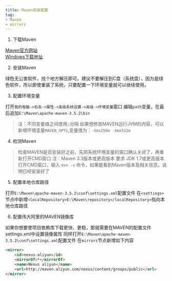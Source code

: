 ```yaml
---
title: Maven安装配置
tag:
- Maven
- mirrors
---
```


1. 下载Maven  

[Maven官方网站](https://maven.apache.org/)  
[Windows下载地址](http://mirrors.tuna.tsinghua.edu.cn/apache/maven/maven-3/3.5.3/binaries/apache-maven-3.5.3-bin.zip)

2. 安装Maven  

绿色无公害软件，找个地方解压即可。建议不要解压到C盘（系统盘），因为是绿色软件，所以即使重装了系统，只要配置一下环境变量就可以继续使用。

3. 配置环境变量  

打开`我的电脑->右击->属性->高级系统设置->高级->环境变量`窗口
编辑`path`变量，在最后追加`E:\Maven\apache-maven-3.5.2\bin`
> 注：不同变量值之间使用`;`分隔
如果想修改MAVEN运行JVM的内容，可以新增环境变量`MAVEN_OPTS`,变量值为：`-Xms256m -Xmx512m`

4. 检测Maven  

> 检查MAVEN是否安装好之前，先把系统环境变量的窗口确认关闭了，再重新打开CMD窗口
> 注：Maven 3.3版本或更高版本 要求 JDK 1.7或更高版本
打开CMD窗口，输入 `mvn -v` 命令，如果能看到Maven版本及相关信息，说明已经安装好了

5. 配置本地仓库路径  

打开`E:\Maven\apache-maven-3.5.2\conf\settings.xml`配置文件
在`<settings>`节点中新增`<localRepository>E:\Maven\repository</localRepository>`指向本地仓库路径

6. 配置伟大阿里的MAVEN镜像库  

如果你想要使项目依赖库下载更快、更稳，那就需要在MAVEN的配置文件settings.xml中设置镜像属性
同样打开`E:\Maven\apache-maven-3.5.2\conf\settings.xml`配置文件
在`mirrors`节点新增如下内容
```html
<mirror>
    <id>nexus-aliyun</id>
    <mirrorOf>*</mirrorOf>
    <name>Nexus aliyun</name>
    <url>http://maven.aliyun.com/nexus/content/groups/public</url>
</mirror>
```


